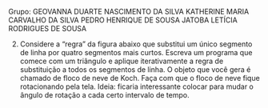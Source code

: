 Grupo:
GEOVANNA DUARTE NASCIMENTO DA SILVA
KATHERINE MARIA CARVALHO DA SILVA
PEDRO HENRIQUE DE SOUSA JATOBA
LETÍCIA RODRIGUES DE SOUSA

2) Considere a “regra” da figura abaixo que substitui um único segmento de linha por quatro segmentos mais curtos. Escreva um programa que comece com um triângulo e aplique iterativamente a regra de substituição a todos os segmentos de linha. O objeto que você gera é chamado de floco de neve de Koch. Faça com que o floco de neve fique rotacionando pela tela.
Ideia: ficaria interessante colocar para mudar o ângulo de rotação a cada certo intervalo de tempo.
